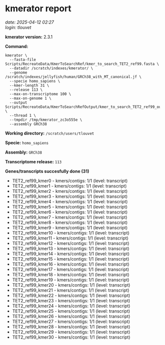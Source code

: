 # kmerator report
*date: 2025-04-12 02:27*  
*login: tlouvet*

**kmerator version:** 2.3.1

**Command:**

```
kmerator \
  --fasta-file Scripts/RecreateData/KmerToSearchRef/kmer_to_search_TET2_ref99.fasta \
  --datadir /scratch/indexes/kmerator/ \
  --genome /scratch/indexes/jellyfish/human/GRCh38_with_MT_canonical.jf \
  --specie homo_sapiens \
  --kmer-length 31 \
  --release 113 \
  --max-on-transcriptome 100 \
  --max-on-genome 1 \
  --output Scripts/RecreateData/KmerToSearchRefOutput/kmer_to_search_TET2_ref99_output \
  --thread 1 \
  --tmpdir /tmp/kmerator_zc3o555e \
  --assembly GRCh38
```

**Working directory:** `/scratch/users/tlouvet`

**Specie:** `homo_sapiens`

**Assembly:** `GRCh38`

**Transcriptome release:** `113`

**Genes/transcripts succesfully done (31)**

- TET2_ref99_kmer0 - kmers/contigs: 1/1 (level: transcript)
- TET2_ref99_kmer1 - kmers/contigs: 1/1 (level: transcript)
- TET2_ref99_kmer2 - kmers/contigs: 1/1 (level: transcript)
- TET2_ref99_kmer3 - kmers/contigs: 1/1 (level: transcript)
- TET2_ref99_kmer4 - kmers/contigs: 1/1 (level: transcript)
- TET2_ref99_kmer5 - kmers/contigs: 1/1 (level: transcript)
- TET2_ref99_kmer6 - kmers/contigs: 1/1 (level: transcript)
- TET2_ref99_kmer7 - kmers/contigs: 1/1 (level: transcript)
- TET2_ref99_kmer8 - kmers/contigs: 1/1 (level: transcript)
- TET2_ref99_kmer9 - kmers/contigs: 1/1 (level: transcript)
- TET2_ref99_kmer10 - kmers/contigs: 1/1 (level: transcript)
- TET2_ref99_kmer11 - kmers/contigs: 1/1 (level: transcript)
- TET2_ref99_kmer12 - kmers/contigs: 1/1 (level: transcript)
- TET2_ref99_kmer13 - kmers/contigs: 1/1 (level: transcript)
- TET2_ref99_kmer14 - kmers/contigs: 1/1 (level: transcript)
- TET2_ref99_kmer15 - kmers/contigs: 1/1 (level: transcript)
- TET2_ref99_kmer16 - kmers/contigs: 1/1 (level: transcript)
- TET2_ref99_kmer17 - kmers/contigs: 1/1 (level: transcript)
- TET2_ref99_kmer18 - kmers/contigs: 1/1 (level: transcript)
- TET2_ref99_kmer19 - kmers/contigs: 1/1 (level: transcript)
- TET2_ref99_kmer20 - kmers/contigs: 1/1 (level: transcript)
- TET2_ref99_kmer21 - kmers/contigs: 1/1 (level: transcript)
- TET2_ref99_kmer22 - kmers/contigs: 1/1 (level: transcript)
- TET2_ref99_kmer23 - kmers/contigs: 1/1 (level: transcript)
- TET2_ref99_kmer24 - kmers/contigs: 1/1 (level: transcript)
- TET2_ref99_kmer25 - kmers/contigs: 1/1 (level: transcript)
- TET2_ref99_kmer26 - kmers/contigs: 1/1 (level: transcript)
- TET2_ref99_kmer27 - kmers/contigs: 1/1 (level: transcript)
- TET2_ref99_kmer28 - kmers/contigs: 1/1 (level: transcript)
- TET2_ref99_kmer29 - kmers/contigs: 1/1 (level: transcript)
- TET2_ref99_kmer30 - kmers/contigs: 1/1 (level: transcript)
